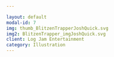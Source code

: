 ```yaml
---

layout: default
modal-id: 7
img: thumb_BlitzenTrapperJoshQuick.svg
img2: BlitzenTrapper_imgJoshQuick.svg
client: Log Jam Entertainment
category: Illustration
---
```

